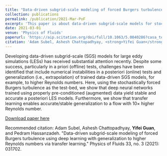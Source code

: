 ```yaml
---
title: "Data-driven subgrid-scale modeling of forced Burgers turbulence using deep learning with generalization to higher Reynolds numbers via transfer learning"
collection: publications
permalink: /publication/2021-Mar-PoF
excerpt: 'This paper is about data-driven subgrid-scale models for stochastic Burger's system.'
date: 2021-03-01
venue: 'Physics of Fluids'
paperurl: 'https://aip.scitation.org/doi/full/10.1063/5.0040286?casa_token=x1HVmMLKYgIAAAAA%3AReh-h4EfbVpvAKEo05OfHMKkTbXbZa5hD9PQCzHUEY89BUCEgnQqdPbymShQ8yARnKPjZl1L6tz0qw'
citation: 'Adam Subel, Ashesh Chattopadhyay, <strong>Yifei Guan</strong>, and Pedram Hassanzadeh. "Data-driven subgrid-scale modeling of forced Burgers turbulence using deep learning with generalization to higher Reynolds numbers via transfer learning." Physics of Fluids 33, no. 3 (2021): 031702.'
---
```

Developing data-driven subgrid-scale (SGS) models for large eddy simulations (LESs) has received substantial attention recently. Despite some success, particularly in a priori (offline) tests, challenges have been identified that include numerical instabilities in a posteriori (online) tests and generalization (i.e., extrapolation) of trained data-driven SGS models, for example, to higher Reynolds numbers. Here, using the stochastically forced Burgers turbulence as the test-bed, we show that deep neural networks trained using properly pre-conditioned (augmented) data yield stable and accurate a posteriori LES models. Furthermore, we show that transfer learning enables accurate/stable generalization to a flow with 10× higher Reynolds number.

[Download paper here](https://aip.scitation.org/doi/full/10.1063/5.0040286?casa_token=x1HVmMLKYgIAAAAA%3AReh-h4EfbVpvAKEo05OfHMKkTbXbZa5hD9PQCzHUEY89BUCEgnQqdPbymShQ8yARnKPjZl1L6tz0qw)

Recommended citation: Adam Subel, Ashesh Chattopadhyay, <strong>Yifei Guan</strong>, and Pedram Hassanzadeh. "Data-driven subgrid-scale modeling of forced Burgers turbulence using deep learning with generalization to higher Reynolds numbers via transfer learning." Physics of Fluids 33, no. 3 (2021): 031702.

